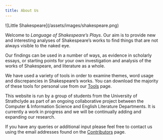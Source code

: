 ```yaml
---
title: About Us
---
```


<div class="col-md-4" markdown="1">
![Little Shakespeare](/assets/images/shakespeare.png)
</div>

<div class="col-md-8" markdown="1">

Welcome to *Language of Shakespeare’s Plays*. Our aim is to provide new and
interesting analyses of Shakespeare’s works to find things that are not always
visible to the naked eye.

Our findings can be used in a number of ways, as evidence in scholarly essays,
or starting points for your own investigation and analysis of the works of
Shakespeare, and literature as a whole.

We have used a variety of tools in order to examine themes, word usage and
discrepancies in Shakespeare’s works. You can download the majority of these
tools for personal use from our [Tools](/tools/) page.

This website is run by a group of students from the University of Strathclyde as
part of an ongoing collaborative project between the Computer & Information
Science and English Literature Departments. It is currently a work in progress
and we will be continually adding and expanding our research.

If you have any queries or additional input please feel free to contact us using
the email addresses found on the [Contributors](/contributors/) page.

</div>

